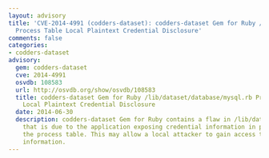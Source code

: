 ```yaml
---
layout: advisory
title: 'CVE-2014-4991 (codders-dataset): codders-dataset Gem for Ruby /lib/dataset/database/mysql.rb
  Process Table Local Plaintext Credential Disclosure'
comments: false
categories:
- codders-dataset
advisory:
  gem: codders-dataset
  cve: 2014-4991
  osvdb: 108583
  url: http://osvdb.org/show/osvdb/108583
  title: codders-dataset Gem for Ruby /lib/dataset/database/mysql.rb Process Table
    Local Plaintext Credential Disclosure
  date: 2014-06-30
  description: codders-dataset Gem for Ruby contains a flaw in /lib/dataset/database/mysql.rb
    that is due to the application exposing credential information in plaintext in
    the process table. This may allow a local attacker to gain access to credential
    information.
---
```

